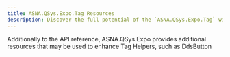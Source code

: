 ```yaml
---
title: ASNA.QSys.Expo.Tag Resources
description: Discover the full potential of the `ASNA.QSys.Expo.Tag` with our comprehensive resource guide. Designed for developers and system architects, this document offers an in-depth look at the capabilities, features, and implementation strategies for the `ASNA.QSys.Expo.Tag`. From getting started tutorials to advanced usage examples, this guide provides all the information you need to effectively utilize this powerful component in your projects. Whether you're integrating `ASNA.QSys.Expo.Tag` into existing systems or developing new applications, our resources will help you maximize efficiency and innovation.
---
```


Additionally to the API reference, ASNA.QSys.Expo provides additional resources that may be used to enhance Tag Helpers, such as DdsButton